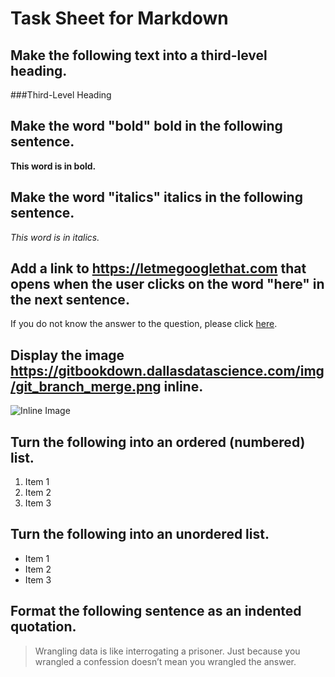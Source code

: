 # Task Sheet for Markdown

## Make the following text into a third-level heading. 

###Third-Level Heading

## Make the word "bold" bold in the following sentence. 

**This word is in bold.**

## Make the word "italics" italics in the following sentence. 

*This word is in italics.*

## Add a link to https://letmegooglethat.com that opens when the user clicks on the word "here" in the next sentence. 

If you do not know the answer to the question, please click [here](https://letmegooglethat.com).

## Display the image https://gitbookdown.dallasdatascience.com/img/git_branch_merge.png inline. 

![Inline Image](https://gitbookdown.dallasdatascience.com/img/git_branch_merge.png)

## Turn the following into an ordered (numbered) list. 

1. Item 1
2. Item 2
3. Item 3

## Turn the following into an unordered list.

- Item 1
- Item 2
- Item 3

## Format the following sentence as an indented quotation.

> Wrangling data is like interrogating a prisoner. Just because you wrangled a confession doesn’t mean you wrangled the answer.